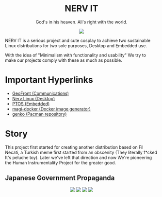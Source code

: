 
# <h1 align="center">NERV IT</h1>
<p align="center">God's in his heaven. All's right with the world.<p>
<p align="center">
<a href="https://discord.gg/zHCHRT6xNh">
    <img src="https://img.shields.io/discord/961777749188546580?color=7489d5&logo=discord&logoColor=ffffff" />
  </a>
  </p>

NERV IT is a serious project and cute cosplay to achieve two sustainable Linux distributions for two sole purposes, Desktop and Embedded use.

With the idea of "Minimalism with functionality and usability" We try to make our projects comply with these as much as possible.


# Important Hyperlinks
- [GeoFront (Communications)](https://discord.gg/zHCHRT6xNh)
- [Nerv Linux (Desktop)](https://github.com/NERV-IT/nerv-linux)
- [PTOS (Embedded)](https://github.com/NERV-IT/PTOS)
- [magi-docker (Docker image generator)](https://github.com/NERV-IT/magi-docker)
- [genko (Pacman repository)](https://github.com/NERV-IT/genko)

# Story
This project first started for creating another distribution based on Fil Necati, a Turkish meme first started from an obscenity (They literally f*cked It's peluche toy). Later we've left that direction and now We're pioneering the Human Instrumentality Project for the greater good.


<h2> Japanese Government Propaganda</h2>
<p align="center">
<img src="http://cyber.dabamos.de/88x31/vim.vialle.love.anim.gif"/>
<img src="https://anlucas.neocities.org/awesome.gif"/>
<img src="https://anlucas.neocities.org/hatems.jpg"/>
<img src="http://cyber.dabamos.de/88x31/visitmini.gif"/>
</p>
